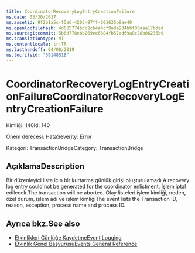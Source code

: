 ```yaml
---
title: CoordinatorRecoveryLogEntryCreationFailure
ms.date: 03/30/2017
ms.assetid: 9f2b1a5c-f5a6-4203-87ff-601635b9ae40
ms.openlocfilehash: 4d585774bdc2cb4e4cf9ada934bbf00aaa17bdad
ms.sourcegitcommit: 5b6d778ebb269ee6684fb57ad69a8c28b06235b9
ms.translationtype: MT
ms.contentlocale: tr-TR
ms.lasthandoff: 04/08/2019
ms.locfileid: "59148518"
---
```

# <a name="coordinatorrecoverylogentrycreationfailure"></a><span data-ttu-id="0ce49-102">CoordinatorRecoveryLogEntryCreationFailure</span><span class="sxs-lookup"><span data-stu-id="0ce49-102">CoordinatorRecoveryLogEntryCreationFailure</span></span>
<span data-ttu-id="0ce49-103">Kimliği: 140</span><span class="sxs-lookup"><span data-stu-id="0ce49-103">Id: 140</span></span>  
  
 <span data-ttu-id="0ce49-104">Önem derecesi: Hata</span><span class="sxs-lookup"><span data-stu-id="0ce49-104">Severity: Error</span></span>  
  
 <span data-ttu-id="0ce49-105">Kategori: TransactionBridge</span><span class="sxs-lookup"><span data-stu-id="0ce49-105">Category: TransactionBridge</span></span>  
  
## <a name="description"></a><span data-ttu-id="0ce49-106">Açıklama</span><span class="sxs-lookup"><span data-stu-id="0ce49-106">Description</span></span>  
 <span data-ttu-id="0ce49-107">Bir düzenleyici liste için bir kurtarma günlük girişi oluşturulamadı.</span><span class="sxs-lookup"><span data-stu-id="0ce49-107">A recovery log entry could not be generated for the coordinator enlistment.</span></span> <span data-ttu-id="0ce49-108">İşlem iptal edilecek.</span><span class="sxs-lookup"><span data-stu-id="0ce49-108">The transaction will be aborted.</span></span> <span data-ttu-id="0ce49-109">Olay listeleri işlem kimliği, neden, özel durum, işlem adı ve işlem kimliği</span><span class="sxs-lookup"><span data-stu-id="0ce49-109">The event lists the Transaction ID, reason, exception, process name and process ID.</span></span>  
  
## <a name="see-also"></a><span data-ttu-id="0ce49-110">Ayrıca bkz.</span><span class="sxs-lookup"><span data-stu-id="0ce49-110">See also</span></span>

- [<span data-ttu-id="0ce49-111">Etkinlikleri Günlüğe Kaydetme</span><span class="sxs-lookup"><span data-stu-id="0ce49-111">Event Logging</span></span>](../../../../../docs/framework/wcf/diagnostics/event-logging/index.md)
- [<span data-ttu-id="0ce49-112">Etkinlik Genel Başvurusu</span><span class="sxs-lookup"><span data-stu-id="0ce49-112">Events General Reference</span></span>](../../../../../docs/framework/wcf/diagnostics/event-logging/events-general-reference.md)
